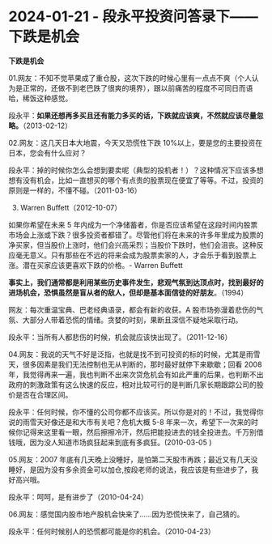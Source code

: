 # 2024-01-21 - 段永平投资问答录下——下跌是机会

**下跌是机会**

01.网友：不知不觉苹果成了重仓股，这次下跌的时候心里有一点点不爽（个人认为是正常的，还做不到老巴跌了很爽的境界），跟以前痛苦的程度不可同日而语哈，稀饭这种感觉。

段永平：**如果还想再多买且还有能力多买的话，下跌就应该爽，不然就应该尽量忽略。**（2013-02-12）

02.网友：这几天日本大地震，今天又恐慌性下跌 10%以上，要是您的主要投资在日本，您会有什么应对？

段永平：掉的时候你怎么会想到要卖呢（典型的投机者！）？这种情况下应该多想想有没有机会，比如一直想买的哪个有点贵的股票现在便宜了等等。不过，投资的原则是一样的，不懂不碰。（2011-03-16）

03. Warren Buffett（2012-10-07）

如果你希望在未来 5 年内成为一个净储蓄者，你是否应该希望在这段时间内股票市场会上涨或下跌？很多投资者都错了。尽管他们将在未来的许多年里成为股票的净买家，但当股价上涨时，他们会兴高采烈；当股价下跌时，他们会沮丧。这种反应毫无意义。只有那些在不远的将来会成为股票卖家的人，才会乐于看到股票上涨。潜在买家应该更喜欢下跌的价格。- Warren Buffett

**事实上，我们通常都是利用某些历史事件发生，悲观气氛到达顶点时，找到最好的进场机会，恐惧虽然是盲从者的敌人，但却是基本面信徒的好朋友**。（1994）

网友：每次重温宝典、巴老经典语录，都会有新的收获。A 股市场弥漫着悲伤的气氛、大部分人带着恐慌的情绪。贪婪的时刻，果断且深信不疑地采取行动。

段永平：当所有人都悲伤的时候，机会就应该快出现了。（2011-12-16）

04.网友：我说的天气不好是泛指，也就是找不到可投资的标的时候，尤其是雨雪天，很多因素是我们无法控制也无从判断的，那时最好就停下来歇歇；回看 2008 年，我觉得再来一遍，我也判断不出来次贷危机会有如此严重的后果，也判断不出政府的刺激政策有这么快速的反应，相对比较可行的是判断几家长期跟踪公司的股价是否在合理区间。

段永平：任何时候，你不懂的公司你都不应该买。所以你是对的！不过，我觉得你说的雨雪天好像还是和大市有关吧？危机大概 5-8 年来一次，希望下一次来的时候你记得来这里看一眼，然后擦擦冷汗，然后把能投进去的钱全投进去。千万别借钱哦，因为没人知道市场疯狂起来到底有多疯狂。(2010-03-05 )

05.网友：2007 年底有几天晚上没睡好，是怕第二天股市再跌；最近又有几天没睡好，是因为没有多余资金可以加仓,按段老师的说法，我应该是有些进步了，我好高兴哦。

段永平：呵呵，是有进步了（2010-04-24）

06.网友：感觉国内股市地产股机会快来了……因为恐慌快来了，自己猜的。

段永平：任何时候别人的恐慌都可能是你的机会。（2010-04-23）